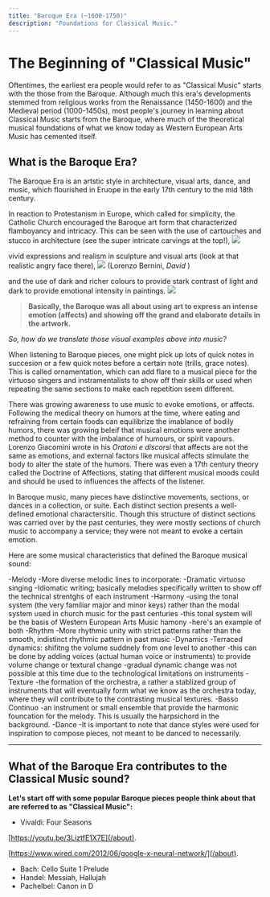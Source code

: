 ```yaml
---
title: "Baroque Era (~1600-1750)"
description: "Foundations for Classical Music."
---
```

# The Beginning of "Classical Music"
Oftentimes, the earliest era people would refer to as "Classical Music" starts with the those from the Baroque. Although much this era's developments stemmed from religious works from the Renaissance (1450-1600) and the Medieval period (1000-1450s), most people's journey in learning about Classical Music starts from the Baroque, where much of the theoretical musical foundations of what we know today as Western European Arts Music has cemented itself. 

## What is the Baroque Era?
The Baroque Era is an artstic style in architecture, visual arts, dance, and music, which flourished in Eruope in the early 17th century to the mid 18th century.

In reaction to Protestanism in Europe, which called for simplicity, the Catholic Church encouraged the Baroque art form that characterized flamboyancy and intricacy. 
This can be seen with the use of cartouches and stucco in architecture (see the super intricate carvings at the top!), ![](https://previews.123rf.com/images/etienjones/etienjones1203/etienjones120300029/12903714-vista-interior-de-la-decoraci%C3%B3n-de-estuco-en-estilo-barroco-de-alta.jpg)

vivid expressions and realism in sculpture and visual arts (look at that realistic angry face there), ![](https://upload.wikimedia.org/wikipedia/commons/thumb/d/da/%D0%94%D0%B6%D0%BE%D0%B2%D0%B0%D0%BD%D0%BD%D0%B8_%D0%9B%D0%BE%D1%80%D0%B5%D0%BD%D1%86%D0%BE_%D0%91%D0%B5%D1%80%D0%BD%D0%B8%D0%BD%D0%B8._%D0%94%D0%B0%D0%B2%D0%B8%D0%B4._01.JPG/300px-%D0%94%D0%B6%D0%BE%D0%B2%D0%B0%D0%BD%D0%BD%D0%B8_%D0%9B%D0%BE%D1%80%D0%B5%D0%BD%D1%86%D0%BE_%D0%91%D0%B5%D1%80%D0%BD%D0%B8%D0%BD%D0%B8._%D0%94%D0%B0%D0%B2%D0%B8%D0%B4._01.JPG) (Lorenzo Bernini, _David_ )

and the use of dark and richer colours to provide stark contrast of light and dark to provide emotional intensity in paintings.
![](https://upload.wikimedia.org/wikipedia/commons/thumb/4/48/The_Calling_of_Saint_Matthew-Caravaggo_%281599-1600%29.jpg/450px-The_Calling_of_Saint_Matthew-Caravaggo_%281599-1600%29.jpg)

> **Basically, the Baroque was all about using art to express an intense emotion (affects) and showing off the grand and elaborate details in the artwork.**

_So, how do we translate those visual examples above into music?_ 

When listening to Baroque pieces, one might pick up lots of quick notes in succesion or a few quick notes before a certain note (trills, grace notes). This is called ornamentation, which can add flare to a musical piece for the virtuoso singers and instramentalists to show off their skills or used when repeating the same sections to make each repetition seem different.

There was growing awareness to use music to evoke emotions, or affects. Following the medical theory on humors at the time, where eating and refraining from certain foods can equilibrize the imablance of bodily humors, there was growing beleif that musical emotions were another method to counter with the imbalance of humours, or spirit vapours. Lorenzo Giacomini wrote in his _Oratoni e discorsi_ that affects are not the same as emotions, and external factors like musical affects stimulate the body to alter the state of the humors. There was even a 17th century theory called the Doctrine of Affections, stating that different musical moods could and should be used to influences the affects of the listener.

In Baroque music, many pieces have distinctive movements, sections, or dances in a collection, or suite. Each distinct section presents a well-defined emotional charactersitic. Though this structure of distinct sections was carried over by the past centuries, they were mostly sections of church music to accompany a service; they were not meant to evoke a certain emotion.   

Here are some musical characteristics that defined the Baroque musical sound:

-Melody
    -More diverse melodic lines to incorporate:
        -Dramatic virtuoso singing
        -Idiomatic writing; basically melodies specifically written to show off the technical strentghs of each instrument
-Harmony
    -using the tonal system (the very familiar major and minor keys) rather than the modal system used in church music for the past centuries
        -this tonal system will be the basis of Western European Arts Music hamony
    -here's an example of both 
-Rhythm
    -More rhythmic unity with strict patterns rather than the smooth, indistinct rhythmic pattern in past music
-Dynamics
    -Terraced dynamics: shifitng the volume suddnely from one level to another
        -this can be done by adding voices (actual human voice or instruments) to provide volume change or textural change
        -gradual dynamic change was not possible at this time due to the technological limitations on instruments 
-Texture
    -the formation of the orchestra, a rather a stablized group of instruments that will eventually form what we know as the orchestra today, where they will contribute to the contrasting musical textures.
-Basso Continuo
    -an instrument or small ensemble that provide the harmonic founcation for the melody. This is usually the harpsichord in the background.
-Dance
    -It is important to note that dance styles were used for inspiration to compose pieces, not meant to be danced to necessarily.
 
---

## What of the Baroque Era contributes to the Classical Music sound? 

**Let's start off with some popular Baroque pieces people think about that are referred to as "Classical Music":**

- Vivaldi: Four Seasons 

[https://youtu.be/3LiztfE1X7E](/about).

[https://www.wired.com/2012/06/google-x-neural-network/](/about).

- Bach: Cello Suite 1 Prelude
- Handel: Messiah, Hallujah
- Pachelbel: Canon in D









